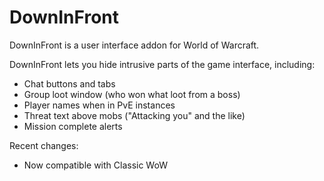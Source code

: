 # DownInFront

DownInFront is a user interface addon for World of Warcraft. 

DownInFront lets you hide intrusive parts of the game interface, including: 
* Chat buttons and tabs
* Group loot window (who won what loot from a boss)
* Player names when in PvE instances
* Threat text above mobs ("Attacking you" and the like)
* Mission complete alerts

Recent changes: 
* Now compatible with Classic WoW
